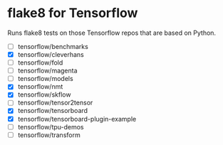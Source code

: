 # flake8 for Tensorflow
Runs flake8 tests on those Tensorflow repos that are based on Python.

* [ ] tensorflow/benchmarks
* [x] tensorflow/cleverhans
* [ ] tensorflow/fold
* [ ] tensorflow/magenta
* [ ] tensorflow/models
* [x] tensorflow/nmt
* [x] tensorflow/skflow
* [ ] tensorflow/tensor2tensor
* [x] tensorflow/tensorboard
* [x] tensorflow/tensorboard-plugin-example
* [ ] tensorflow/tpu-demos
* [ ] tensorflow/transform
